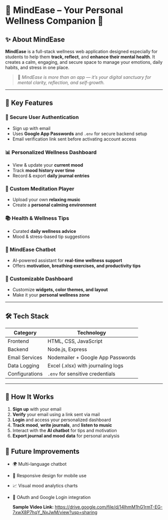 # 🧠 MindEase – Your Personal Wellness Companion 🌿
## ✨ About MindEase

**MindEase** is a full-stack wellness web application designed especially for students to help them **track, reflect**, and **enhance their mental health**. It creates a calm, engaging, and secure space to manage your emotions, daily habits, and stress in one place.

> 🌈 *MindEase is more than an app — it’s your digital sanctuary for mental clarity, reflection, and self-growth.*

---

## 🌟 Key Features

### 🔐 Secure User Authentication
- Sign up with email
- Uses **Google App Passwords** and `.env` for secure backend setup
- Email verification link sent before activating account access

### 📊 Personalized Wellness Dashboard
- View & update your **current mood**
- Track **mood history over time**
- Record & export **daily journal entries**

### 🎵 Custom Meditation Player
- Upload your own **relaxing music**
- Create a **personal calming environment**

### 📚 Health & Wellness Tips
- Curated **daily wellness advice**
- Mood & stress-based tip suggestions

### 🤖 MindEase Chatbot
- AI-powered assistant for **real-time wellness support**
- Offers **motivation, breathing exercises, and productivity tips**

### 🎨 Customizable Dashboard
- Customize **widgets, color themes, and layout**
- Make it your **personal wellness zone**

---

## 🛠️ Tech Stack

| Category       | Technology                         |
|----------------|-------------------------------------|
| Frontend       | HTML, CSS, JavaScript              |
| Backend        | Node.js, Express                   |
| Email Services | Nodemailer + Google App Passwords  |
| Data Logging   | Excel (.xlsx) with journaling logs |
| Configurations | `.env` for sensitive credentials   |

---

## 🚀 How It Works

1. **Sign up** with your email  
2. **Verify** your email using a link sent via mail  
3. **Login** and access your personalized dashboard  
4. **Track mood**, **write journals**, and **listen to music**  
5. Interact with the **AI chatbot** for tips and motivation  
6. **Export journal and mood data** for personal analysis


## 📌 Future Improvements

- 🌍 Multi-language chatbot  
- 📱 Responsive design for mobile use  
- 📈 Visual mood analytics charts  
- 🔐 OAuth and Google Login integration




   **Sample Video Link:**
  https://drive.google.com/file/d/14lhmM1hG1rmT-EG-7xwX8P7hqY_NxJwM/view?usp=sharing
  

